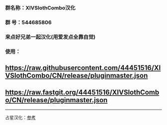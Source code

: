 ### 群名称：XIVSlothCombo汉化
### 群   号：544685806
### 来点好兄弟一起汉化(用爱发点全靠自觉)
### 使用：
##  https://raw.githubusercontent.com/44451516/XIVSlothCombo/CN/release/pluginmaster.json
##  https://raw.fastgit.org/44451516/XIVSlothCombo/CN/release/pluginmaster.json
---
占星汉化：[参考](https://github.com/Nik-Potokar/XIVSlothCombo/blob/2eefaaf3bef73416f6778b7c4ea36d365dc32562/XIVSlothCombo/CustomComboPreset-cn.cs)
